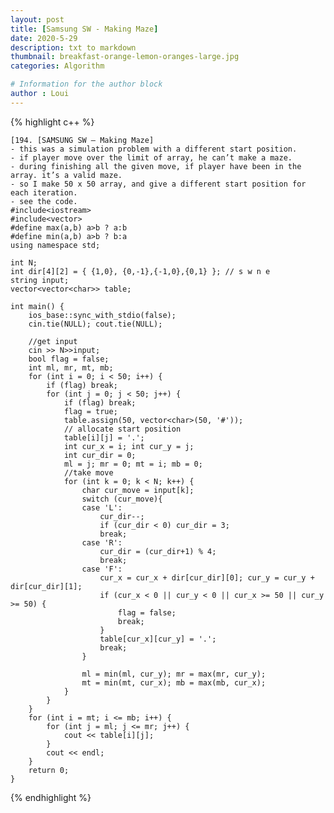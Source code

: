 ```yaml
---
layout: post
title: [Samsung SW - Making Maze]
date: 2020-5-29
description: txt to markdown
thumbnail: breakfast-orange-lemon-oranges-large.jpg
categories: Algorithm

# Information for the author block
author : Loui
---
```


{% highlight c++ %}

	﻿[194. [SAMSUNG SW – Making Maze]
	- this was a simulation problem with a different start position.
	- if player move over the limit of array, he can’t make a maze.
	- during finishing all the given move, if player have been in the array. it’s a valid maze.
	- so I make 50 x 50 array, and give a different start position for each iteration.
	- see the code.
	#include<iostream>
	#include<vector>
	#define max(a,b) a>b ? a:b
	#define min(a,b) a>b ? b:a
	using namespace std;
	
	int N;
	int dir[4][2] = { {1,0}, {0,-1},{-1,0},{0,1} }; // s w n e
	string input;
	vector<vector<char>> table;
	
	int main() {
		ios_base::sync_with_stdio(false);
		cin.tie(NULL); cout.tie(NULL);
	
		//get input
		cin >> N>>input;
		bool flag = false;
		int ml, mr, mt, mb;
		for (int i = 0; i < 50; i++) {
			if (flag) break;
			for (int j = 0; j < 50; j++) {
				if (flag) break;
				flag = true;
				table.assign(50, vector<char>(50, '#'));
				// allocate start position
				table[i][j] = '.';
				int cur_x = i; int cur_y = j;
				int cur_dir = 0;
				ml = j; mr = 0; mt = i; mb = 0;
				//take move
				for (int k = 0; k < N; k++) {
					char cur_move = input[k];
					switch (cur_move){
					case 'L':
						cur_dir--;
						if (cur_dir < 0) cur_dir = 3;
						break;
					case 'R':
						cur_dir = (cur_dir+1) % 4;
						break;
					case 'F':
						cur_x = cur_x + dir[cur_dir][0]; cur_y = cur_y + dir[cur_dir][1];
						if (cur_x < 0 || cur_y < 0 || cur_x >= 50 || cur_y >= 50) {
							flag = false;
							break;
						}
						table[cur_x][cur_y] = '.';
						break;
					}
					
					ml = min(ml, cur_y); mr = max(mr, cur_y);
					mt = min(mt, cur_x); mb = max(mb, cur_x);
				}
			}
		}
		for (int i = mt; i <= mb; i++) {
			for (int j = ml; j <= mr; j++) {
				cout << table[i][j];
			}
			cout << endl;
		}
		return 0;
	}
	
	
{% endhighlight %}

